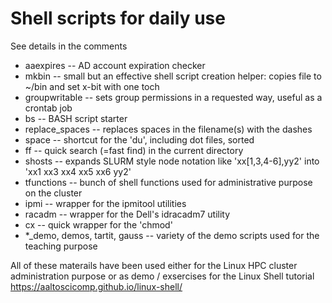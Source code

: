 # Shell scripts for daily use

See details in the comments

* aaexpires -- AD account expiration checker
* mkbin -- small but an effective shell script creation helper: copies file to ~/bin and set x-bit with one toch
* groupwritable -- sets group permissions in a requested way, useful as a crontab job
* bs -- BASH script starter
* replace_spaces -- replaces spaces in the filename(s) with the dashes
* space -- shortcut for the 'du', including dot files, sorted
* ff -- quick search (=fast find) in the current directory
* shosts -- expands SLURM style node notation like 'xx[1,3,4-6],yy2' into 'xx1 xx3 xx4 xx5 xx6 yy2'
* tfunctions -- bunch of shell functions used for administrative purpose on the cluster
* ipmi -- wrapper for the ipmitool utilities
* racadm -- wrapper for the Dell's idracadm7 utility
* cx -- quick wrapper for the 'chmod'
* *_demo, demos, tartit, gauss -- variety of the demo scripts used for the teaching purpose

All of these materails have been used either for the Linux HPC cluster administration purpose or as demo / exsercises for the Linux Shell tutorial https://aaltoscicomp.github.io/linux-shell/

